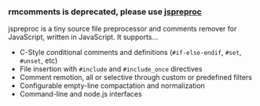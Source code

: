 ### rmcomments is deprecated, please use [jspreproc](https://aMarCruz.github.io/jspreproc)

jspreproc is a tiny source file preprocessor and comments remover for JavaScript, written in JavaScript.
It supports...

* C-Style conditional comments and definitions (`#if-else-endif`, `#set`, `#unset`, etc)
* File insertion with `#include` and `#include_once` directives
* Comment remotion, all or selective through custom or predefined filters
* Configurable empty-line compactation and normalization
* Command-line and node.js interfaces
